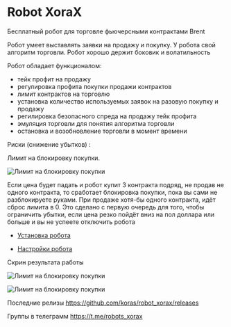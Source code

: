 # Robot XoraX

Бесплатный робот для торговле фьючерсными контрактами Brent

Робот умеет выставлять заявки на продажу и покупку. У робота свой алгоритм торговли. 
Робот хорошо держит боковик и волатильность

Робот обладает функционалом:
- тейк профит на продажу
- регулировка профита покупки продажи контрактов
- лимит контрактов на торговлю
- установка количество используемых заявок на разовую покупку и продажу
- регилировка безопасного спреда на продажу тейк профита
- эмуляция торговли для понятия алгоритма торговли
- остановка и возобновление торговли в момент времени

Риски (снижение убытков) : 

Лимит на блокировку покупки. 


![Лимит на блокировку покупки](https://raw.githubusercontent.com/koras/robot_xorax/master/images/readme/risk_buy_block.PNG)

Если цена будет падать и робот купит 3 контракта подряд, не продав не одного контракта, то сработает блокировка покупки, пока вы сами не разблокируете руками. При продаже хотя-бы одного контракта, идёт сброс лимита в 0. Это сделано с первую очередь для того, чтобы ограничить убытки, если цена резко пойдёт вниз на пол доллара или больше и вы не успеете отключить робота 



- [Установка робота](https://github.com/koras/robot_xorax/blob/master/documentation/install.md)

- [Настройки робота](https://github.com/koras/robot_xorax/blob/master/documentation/settings_robots.md)


Скрин результата работы

![Лимит на блокировку покупки](https://raw.githubusercontent.com/koras/robot_xorax/master/images/readme/scrin_work.PNG)

![Лимит на блокировку покупки](https://raw.githubusercontent.com/koras/robot_xorax/master/images/readme/example_1.PNG)
 

 
 




Последние релизы https://github.com/koras/robot_xorax/releases

Группы в телеграмм https://t.me/robots_xorax

